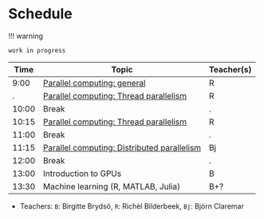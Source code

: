 # Schedule

!!! warning

    work in progress

<!-- markdownlint-disable MD013 --><!-- Tables cannot be split up over lines, hence will break 80 characters per line -->

Time  | Topic                                                                            | Teacher(s)
------|----------------------------------------------------------------------------------|-----------
9:00  | [Parallel computing: general](parallel_computing/README.md)                      | R
.     | [Parallel computing: Thread parallelism](thread_parallelism/README.md)           | R
10:00 | Break                                                                            | .
10:15 | [Parallel computing: Thread parallelism](thread_parallelism/README.md)           | R
11:00 | Break                                                                            | .
11:15 | [Parallel computing: Distributed parallelism](distributed_parallelism/README.md) | Bj
12:00 | Break                                                                            | .
13:00 | Introduction to GPUs                                                             | B 
13:30 | Machine learning (R, MATLAB, Julia)                                              | B+?

<!-- markdownlint-enable MD013 -->

- Teachers: `B`: Birgitte Brydsö, `R`: Richèl Bilderbeek, `Bj`: Björn Claremar
